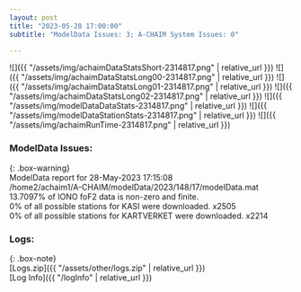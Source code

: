 ```yaml
---
layout: post
title: "2023-05-28 17:00:00"
subtitle: "ModelData Issues: 3; A-CHAIM System Issues: 0"

---
```


![]({{ "/assets/img/achaimDataStatsShort-2314817.png" | relative_url }})
![]({{ "/assets/img/achaimDataStatsLong00-2314817.png" | relative_url }})
![]({{ "/assets/img/achaimDataStatsLong01-2314817.png" | relative_url }})
![]({{ "/assets/img/achaimDataStatsLong02-2314817.png" | relative_url }})
![]({{ "/assets/img/modelDataDataStats-2314817.png" | relative_url }})
![]({{ "/assets/img/modelDataStationStats-2314817.png" | relative_url }})
![]({{ "/assets/img/achaimRunTime-2314817.png" | relative_url }})


### ModelData Issues:  
  
{: .box-warning}  
 ModelData report for 28-May-2023 17:15:08   
 /home2/achaim1/A-CHAIM/modelData/2023/148/17/modelData.mat   
 13.7097% of IONO foF2 data is non-zero and finite.   
 0% of all possible stations for KASI were downloaded. x2505   
 0% of all possible stations for KARTVERKET were downloaded. x2214   
  


### Logs:  
  
{: .box-note}  
[Logs.zip]({{ "/assets/other/logs.zip" | relative_url }})  
[Log Info]({{ "/logInfo" | relative_url }})  
